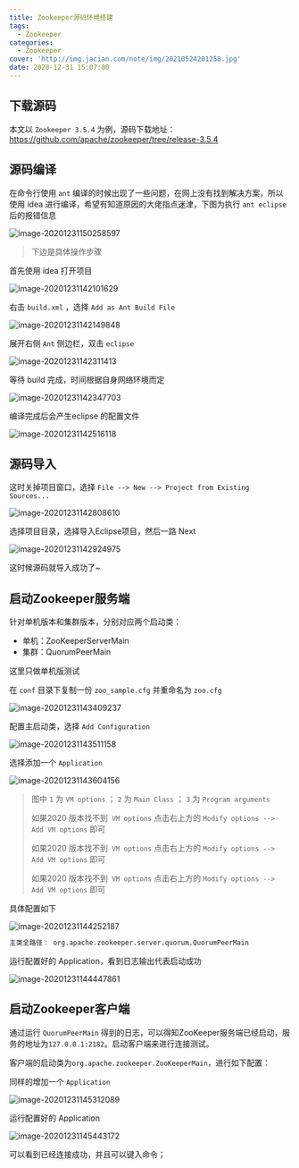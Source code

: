 ```yaml
---
title: Zookeeper源码环境搭建
tags:
  - Zookeeper
categories:
  - Zookeeper
cover: 'http://img.jacian.com/note/img/20210524201258.jpg'
date: 2020-12-31 15:07:00
---
```


## 下载源码

本文以 `Zookeeper 3.5.4` 为例，源码下载地址：https://github.com/apache/zookeeper/tree/release-3.5.4

## 源码编译

在命令行使用 `ant` 编译的时候出现了一些问题，在网上没有找到解决方案，所以使用 idea 进行编译，希望有知道原因的大佬指点迷津，下图为执行 `ant eclipse` 后的报错信息

![image-20201231150258597](https://img.jacian.com/note/img20201231150258.png)



> 下边是具体操作步骤

首先使用 idea 打开项目

![image-20201231142101629](https://img.jacian.com/note/img20201231142101.png)

右击 `build.xml` ，选择 `Add as Ant Build File` 

![image-20201231142149848](https://img.jacian.com/note/img20201231142149.png)

展开右侧 `Ant` 侧边栏，双击 `eclipse` 

![image-20201231142311413](https://img.jacian.com/note/img20201231142311.png)

等待 build 完成，时间根据自身网络环境而定

![image-20201231142347703](https://img.jacian.com/note/img20201231142347.png)

编译完成后会产生eclipse 的配置文件

![image-20201231142516118](https://img.jacian.com/note/img20201231142516.png)



## 源码导入

这时关掉项目窗口，选择 `File --> New --> Project from Existing Sources...`

![image-20201231142808610](https://img.jacian.com/note/img20201231142808.png)



选择项目目录，选择导入Eclipse项目，然后一路 Next 

![image-20201231142924975](https://img.jacian.com/note/img20201231142925.png)

这时候源码就导入成功了~

## 启动Zookeeper服务端

针对单机版本和集群版本，分别对应两个启动类：

- 单机：ZooKeeperServerMain
- 集群：QuorumPeerMain

这里只做单机版测试

在 `conf` 目录下复制一份 `zoo_sample.cfg` 并重命名为 `zoo.cfg`

![image-20201231143409237](https://img.jacian.com/note/img20201231143409.png)

配置主启动类，选择 `Add Configuration`

![image-20201231143511158](https://img.jacian.com/note/img20201231143511.png)

选择添加一个 `Application` 

![image-20201231143604156](https://img.jacian.com/note/img20201231143604.png)

> 图中 `1` 为 `VM options` ； `2` 为 `Main Class` ； `3` 为 `Program arguments` 
>
> 如果2020 版本找不到` VM options` 点击右上方的 `Modify options --> Add VM options` 即可
>
> 如果2020 版本找不到` VM options` 点击右上方的 `Modify options --> Add VM options` 即可
>
> 如果2020 版本找不到` VM options` 点击右上方的 `Modify options --> Add VM options` 即可

具体配置如下

![image-20201231144252187](https://img.jacian.com/note/img20201231144252.png)

```tex
主类全路径： org.apache.zookeeper.server.quorum.QuorumPeerMain
```



运行配置好的 Application，看到日志输出代表启动成功

![image-20201231144447861](https://img.jacian.com/note/img20201231144447.png)

## 启动Zookeeper客户端

通过运行 `QuorumPeerMain` 得到的日志，可以得知ZooKeeper服务端已经启动，服务的地址为`127.0.0.1:2182`。启动客户端来进行连接测试。

客户端的启动类为`org.apache.zookeeper.ZooKeeperMain`，进行如下配置：

同样的增加一个 `Application`

![image-20201231145312089](https://img.jacian.com/note/img20201231145312.png)

运行配置好的 Application

![image-20201231145443172](https://img.jacian.com/note/img20201231145443.png)

可以看到已经连接成功，并且可以键入命令；